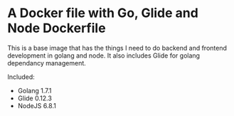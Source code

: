 A Docker file with Go, Glide and Node Dockerfile
===============================================

This is a base image that has the things I need to do backend and frontend development in golang and node. It also includes Glide for golang dependancy management.

Included:
* Golang 1.7.1
* Glide 0.12.3
* NodeJS 6.8.1


